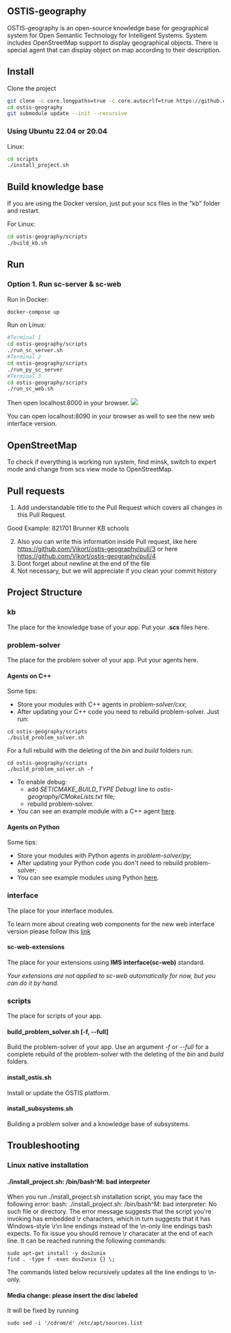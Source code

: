 ## OSTIS-geography
OSTIS-geography is an open-source knowledge base for geographical system for Open Semantic Technology for Intelligent Systems. System includes OpenStreetMap support to display geographical objects. There is special agent that can display object on map according to their description.

## Install

Clone the project
```sh
git clone -c core.longpaths=true -c core.autocrlf=true https://github.com/ostis-apps/ostis-geography
cd ostis-geography
git submodule update --init --recursive
```

### Using Ubuntu 22.04 or 20.04
Linux:
```sh
cd scripts
./install_project.sh
```

## Build knowledge base
If you are using the Docker version, just put your scs files in the "kb" folder and restart.

For Linux:
```sh
cd ostis-geography/scripts
./build_kb.sh
```

## Run
### Option 1. Run sc-server & sc-web

Run in Docker:
```sh
docker-compose up
```

Run on Linux:
```sh
#Terminal 1
cd ostis-geography/scripts
./run_sc_server.sh
#Terminal 2
cd ostis-geography/scripts
./run_py_sc_server
#Terminal 3
cd ostis-geography/scripts
./run_sc_web.sh
```

Then open localhost:8000 in your browser.
![](https://i.imgur.com/6SehI5s.png)

You can open localhost:8090 in your browser as well to see the new web interface version.

## OpenStreetMap
To check if everything is working run system, find minsk, switch to expert mode and change from scs view mode to OpenStreetMap.

## Pull requests
1. Add understandable title to the Pull Request which covers all changes in this Pull Request.

Good Example:
821701 Brunner KB schools

2. Also you can write this information inside Pull request, like here https://github.com/Vikort/ostis-geography/pull/3 or here https://github.com/Vikort/ostis-geography/pull/4
3. Dont forget about newline at the end of the file
4. Not necessary, but we will appreciate if you clean your commit history

## Project Structure

### kb
The place for the knowledge base of your app. Put your **.scs** files here.

### problem-solver
The place for the problem solver of your app. Put your agents here.

#### Agents on C++
Some tips:
- Store your modules with C++ agents in *problem-solver/cxx*;
- After updating your C++ code you need to rebuild problem-solver. Just run:
```
cd ostis-geography/scripts
./build_problem_solver.sh
```
For a full rebuild with the deleting of the *bin* and *build* folders run:
```
cd ostis-geography/scripts
./build_problem_solver.sh -f
```

- To enable debug:
  * add *SET(CMAKE_BUILD_TYPE Debug)* line
    to *ostis-geography/CMakeLists.txt* file;
  * rebuild problem-solver.
- You can see an example module with a C++ agent [here](problem-solver/cxx/exampleModule/README.md).

#### Agents on Python
Some tips:
- Store your modules with Python agents in *problem-solver/py*;
- After updating your Python code you don't need to rebuild problem-solver;
- You can see example modules using Python [here](problem-solver/py).

### interface

The place for your interface modules.

To learn more about creating web components for the new web interface version please follow this [link](https://github.com/MikhailSadovsky/sc-machine/tree/example/web/client)

#### sc-web-extensions
The place for your extensions using **IMS interface(sc-web)** standard.

*Your extensions are not applied to sc-web automatically for now, but you can do it by hand.*

### scripts
The place for scripts of your app.

#### build_problem_solver.sh [-f, --full]
Build the problem-solver of your app. Use an argument *-f* or *--full* for a complete rebuild of the problem-solver with the deleting of the *bin* and *build* folders.

#### install_ostis.sh
Install or update the OSTIS platform.

#### install_subsystems.sh
Building a problem solver and a knowledge base of subsystems.

## Troubleshooting

### Linux native installation

#### ./install_project.sh: /bin/bash^M: bad interpreter
When you run ./install_project.sh installation script, you may face the following error: bash: ./install_project.sh: /bin/bash^M: bad interpreter: No such file or directory. The error message suggests that the script you're invoking has embedded \r characters, which in turn suggests that it has Windows-style \r\n line endings instead of the \n-only line endings bash expects. To fix issue you should remove \r characater at the end of each line. It can be reached running the following commands:
```
sudo apt-get install -y dos2unix
find . -type f -exec dos2unix {} \;
```
The commands listed below recursively updates all the line endings to \n-only.

#### Media change: please insert the disc labeled
It will be fixed by running
```
sudo sed -i '/cdrom/d' /etc/apt/sources.list
```

